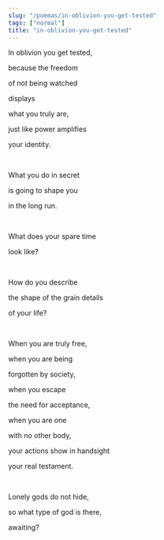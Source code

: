 ```yaml
---
slug: "/poemas/in-oblivion-you-get-tested"
tags: ["normal"]
title: "in-oblivion-you-get-tested"
---
```

In oblivion you get tested,

because the freedom

of not being watched

displays

what you truly are,

just like power amplifies

your identity.

&nbsp;

What you do in secret

is going to shape you

in the long run.

&nbsp;

What does your spare time

look like?

&nbsp;

How do you describe

the shape of the grain details

of your life?

&nbsp;

When you are truly free,

when you are being

forgotten by society,

when you escape

the need for acceptance,

when you are one

with no other body,

your actions show in handsight

your real testament.

&nbsp;

Lonely gods do not hide,

so what type of god is there,

awaiting?